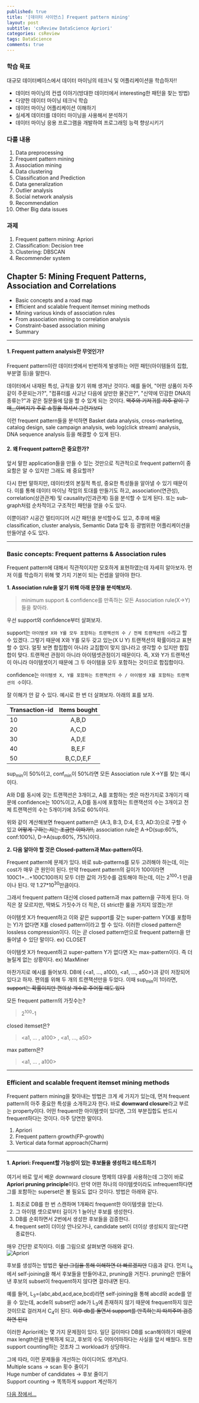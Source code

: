 ```yaml
---
published: true
title: '[데이터 사이언스] Frequent pattern mining'
layout: post
subtitle: 'csReview DataScience Apriori'
categories: csReview
tags: DataScience
comments: true
---
```


### 학습 목표

대규모 데이터베이스에서 데이터 마이닝의 테크닉 및 어플리케이션을 학습하자!!

- 데이터 마이닝의 컨셉 이야기(방대한 데이터에서 interesting한 패턴을 찾는 방법)
- 다양한 데이터 마이닝 테크닉 학습
- 데이터 마이닝 어플리케이션 이해하기
- 실세계 데이터를 데이터 마이닝을 사용해서 분석하기
- 데이터 마이닝 응용 프로그램을 개발하여 프로그래밍 능력 향상시키기

### 다룰 내용

1. Data preprocessing
2. Frequent pattern mining
3. Association mining
4. Data clustering
5. Classification and Prediction
6. Data generalization
7. Outlier analysis
8. Social network analysis
9. Recommendation
10. Other Big data issues

### 과제

1. Frequent pattern mining: Apriori
2. Classification: Decision tree
3. Clustering: DBSCAN
4. Recommender system

## Chapter 5: Mining Frequent Patterns, Association and Correlations
- Basic concepts and a road map
- Efficient and scalable frequent itemset mining methods
- Mining various kinds of association rules
- From association mining to correlation analysis
- Constraint-based association mining
- Summary

---
#### 1. Frequent pattern analysis란 무엇인가?  
Frequent pattern이란 데이터셋에서 빈번하게 발생하는 어떤 패턴(아이템들의 집합, 부분열 등)을 말한다.

데이터에서 내재된 특성, 규칙을 찾기 위해 생겨난 것이다. 예를 들어, "어떤 상품이 자주 같이 주문되는가?",
"컴퓨터를 사고난 다음에 살만한 물건은?", "신약에 민감한 DNA의 종류는?"과 같은 질문들에 답을 할 수 있게 되는 것이다.
~~맥주와 기저귀를 자주 같이 구매,,,아버지가 주로 쇼핑을 하셔서 그런가보다~~

이런 frequent pattern들을 분석하면 Basket data analysis, cross-marketing, catalog design,
sale campaign analysis, web log(click stream) analysis, DNA sequence analysis 등을 해결할 수 있게 된다.

#### 2. 왜 Frequent pattern은 중요한가?  
앞서 말한 application들을 만들 수 있는 것만으로 직관적으로 frequent pattern이 중요함은 알 수 있지만 그래도 왜 중요할까?

다시 한번 말하지만, 데이터셋의 본질적 특성, 중요한 특성들을 알아낼 수 있기 때문이다. 이를 통해 데이터 마이닝 작업의
토대를 만들기도 하고, association(연관성), correlation(상관관계) 및 causality(인과관계) 등을 분석할 수 있게 된다.
또는 sub-graph처럼 순차적이고 구조적인 패턴을 얻을 수도 있다.

이뿐이랴? 시공간 멀티미디어 시간 패턴을 분석할수도 있고, 추후에 배울 classification, cluster analysis, Semantic Data
압축 등 광범위한 어플리케이션을 만들어낼 수도 있다.

---
### Basic concepts: Frequent patterns & Association rules
Frequent pattern에 대해서 직관적이지만 모호하게 표현하였는데 자세히 알아보자. 먼저 이를 학습하기 위해 몇 가지 기본이 되는 컨셉을 알아야 한다.

**1. Association rule을 알기 위해 아래 문장을 분석해보자.**

> minimum support & confidence를 만족하는 모든 Association rule(X->Y)들을 찾아라.

우선 support와 confidence부터 살펴보자.

support는 `아이템셋 X와 Y를 모두 포함하는 트랜잭션의 수 / 전체 트랜잭션의 수`라고 할 수 있겠다. 그렇기 때문에 X와 Y를 모두 갖고 있는(X U Y) 트랜잭션의 확률이라고 표현할 수 있다. 얼핏 보면 합집합이 아니라 교집합이 맞지 않나라고 생각할 수 있지만 합집합이 맞다. 트랜잭션 관점이 아니라 아이템셋관점이기 때문이다. 즉, X와 Y가 트랜잭션이 아니라 아이템셋이기 때문에 그 두 아이템을 모두 포함하는 것이므로 합집합이다.

confidence는 `아이템셋 X, Y를 포함하는 트랜잭션의 수 / 아이템셋 X를 포함하는 트랜잭션의 수`이다.

잘 이해가 안 갈 수 있다. 예시로 한 번 더 살펴보자. 아래의 표를 보자.

| Transaction-id | Items bought |
| -------- | :------: |
| 10 | A,B,D |
| 20 | A,C,D |
| 30 | A,D,E |
| 40 | B,E,F |
| 50 | B,C,D,E,F |  

 sup<sub>min</sub>이 50%이고, conf<sub>min</sub>이 50%라면 모든 Association rule X->Y를 찾는 예시이다.

A와 D를 동시에 갖는 트랜잭션은 3개이고, A를 포함하는 셋은 마찬가지로 3개이기 때문에 confidence는 100%이고, A,D를 동시에 포함하는 트랜잭션의 수는 3개이고 전체 트랜잭션의 수는 5개이기에 3/5로 60%이다.

위와 같이 계산해보면 frequent pattern은 {A:3, B:3, D:4, E:3, AD:3}으로 구할 수 있고 ~~어떻게 구하는 지는 조금만 이따가!!,~~ association rule은 A->D(sup:60%, conf:100%), D->A(sup:60%, 75%)이다.

**2. 다음 알아야 할 것은 Closed-pattern과 Max-pattern이다.**  

Frequent pattern에 문제가 있다. 바로 sub-patterns를 모두 고려해야 하는데, 이는 cost가 매우 큰 원인이 된다. 만약 frequent pattern의 길이가 100이라면 100C1+...+100C100까지 모두 더한 값의 가짓수를 검토해야 하는데, 이는 2<sup>100</sup>-1 만큼이나 된다. 약 1.27*10<sup>30</sup>만큼이다.

그래서 frequent pattern 대신에 closed pattern과 max pattern을 구하게 된다.
아직은 잘 모르지만, 딱봐도 가짓수가 더 적은, 더 strict한 룰을 가지지 않겠는가!

아이템셋 X가 frequent하고 이와 같은 support를 갖는 super-pattern Y(X를 포함하는 Y)가 없다면 X를 closed pattern이라고 할 수 있다. 이러한 closed pattern은 lossless compression이다. 이는 곧 closed pattern만으로 frequent pattern을 만들어낼 수 있단 말이다.
ex) CLOSET

아이템셋 X가 frequent하고 super-pattern Y가 없다면 X는 max-pattern이다. 즉 더 늘릴게 없는 상황이다.
ex) MaxMiner

마찬가지로 예시를 들어보자. DB에 {<a1, ..., a100}, <a1, ..., a50>}과 같이 저장되어 있다고 하자. 편의를 위해 두 개의 트랜잭션만을 두었다. 이때 sup<sub>min</sub>이 1이라면, ~~support는 확률이지만 편의상 개수로 주어질 때도 있다~~

모든 frequent pattern의 가짓수는?
> 2<sup>100</sup>-1

closed itemset은?
> <a1, ... , a100> , <a1, ..., a50>

max pattern은?
> <a1, ... , a100>

---
### Efficient and scalable frequent itemset mining methods
Frequent pattern mining을 찾아내는 방법은 크게 세 가지가 있는데, 먼저 frequent pattern의 아주 중요한 특성을 소개하고자 한다. 바로 **downward closure**라고 부르는 property이다. 어떤 frequent한 아이템셋이 있다면, 그의 부분집합도 반드시 frequent하다는 것이다. 아주 당연한 말이다.

1. Apriori
2. Frequent pattern growth(FP-growth)
3. Vertical data format approach(Charm)

---
#### 1. Apriori: Frequent할 가능성이 있는 후보들을 생성하고 테스트하기
여기서 바로 앞서 배운 downward closure 명제의 대우를 사용하는데 그것이 바로 **Apriori pruning principle**이다. 만약 어떤 하나의 아이템셋이라도 infrequent하다면 그를 포함하는 superset은 볼 필요도 없다 것이다. 방법은 아래와 같다.

1. 최초로 DB를 한 번 스캔하며 1개짜리 frequent한 아이템셋을 얻는다.
2. 그 아이템 셋으로부터 길이가 1 늘어난 후보를 생성한다.
3. DB를 순회하면서 2번에서 생성한 후보들을 검증한다.
4. frequent set이 더이상 안나오거나, candidate set이 더이상 생성되지 않는다면 종료한다.

매우 간단한 로직이다. 이를 그림으로 살펴보면 아래와 같다.  
![Apriori](https://sundongkim-dev.github.io/assets/img/data_science/Apriori.png)  

후보를 생성하는 방법은 ~~앞선 그림을 통해 이해하면 더 빠르겠지만~~ 다음과 같다.
먼저 L<sub>k</sub>에서 self-joining을 해서 후보들을 만들어내고, pruning을 거친다. pruning은 만들어낸 후보의 subset이 frequent하지 않다면 걸러내면 된다.

예를 들어, L<sub>3</sub>={abc,abd,acd,ace,bcd}라면 self-joining을 통해 abcd와 acde를 얻을 수 있는데, acde의 subset인 ade가 L<sub>3</sub>에 존재하지 않기 때문에 frequent하지 않은 것이므로 걸러져서 C<sub>4</sub>이 된다. ~~이후 db를 돌면서 support를 만족하는지 따져주며 검증하면 된다~~

이러한 Apriori에는 몇 가지 문제점이 있다. 일단 길이마다 DB를 scan해야하기 때문에 max length만큼 반복하게 되고, 후보의 수도 어마어마하다는 사실을 앞서 배웠다. 또한 support counting하는 것조차 그 workload가 상당하다.

그에 따라, 이런 문제들을 개선하는 아이디어도 생겨났다.  
Multiple scans -> scan 횟수 줄이기  
Huge number of candidates -> 후보 줄이기  
Support counting -> 똑똑하게 support 계산하기

[다음 장에서...](https://sundongkim-dev.github.io/csreview/2022/04/09/CS-data-science-3%EA%B0%95)
